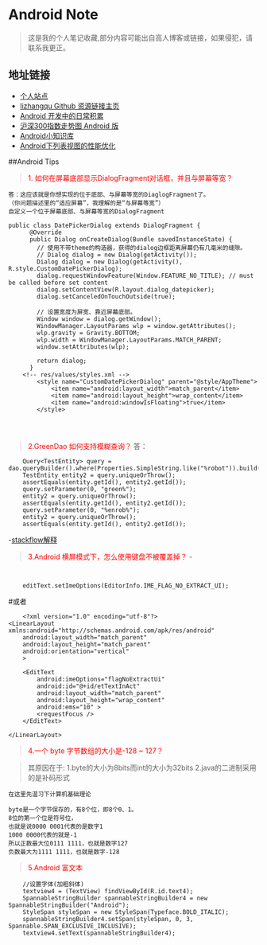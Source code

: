 # Android Note
>这是我的个人笔记收藏,部分内容可能出自高人博客或链接，如果侵犯，请联系我更正。


## 地址链接
- [个人站点]( www.devcoder.cn)
- [lizhangqu Github 资源链接主页](https://github.com/lizhangqu/CoreLink)
- [Android 开发中的日常积累](https://github.com/AllenCoder/AndroidNote/blob/master/AndroidResourceLink.md)
- [沪深300指数走势图 Android 版](https://github.com/AllenCoder/AndroidDevCoder/tree/master/linechart)
- [Android小知识库](http://wuxiaolong.me/2015/08/10/android-small-knowledge-base/)
- [Android下列表视图的性能优化
](http://boxcounter.com/technique/2015-08-01-Android%E4%B8%8B%E5%88%97%E8%A1%A8%E8%A7%86%E5%9B%BE%E7%9A%84%E6%80%A7%E8%83%BD%E4%BC%98%E5%8C%96/)

##Android Tips

><font color=red>	1. 如何在屏幕底部显示DialogFragment对话框，并且与屏幕等宽？</font>

	答：这应该就是你想实现的位于底部、与屏幕等宽的DiaglogFragment了。
	（你问题描述里的“适应屏幕”，我理解的是“与屏幕等宽”）
	自定义一个位于屏幕底部、与屏幕等宽的DialogFragment
	

```
public class DatePickerDialog extends DialogFragment {
	  @Override
	  public Dialog onCreateDialog(Bundle savedInstanceState) {
	    // 使用不带theme的构造器，获得的dialog边框距离屏幕仍有几毫米的缝隙。
	    // Dialog dialog = new Dialog(getActivity());
	    Dialog dialog = new Dialog(getActivity(), R.style.CustomDatePickerDialog);
	    dialog.requestWindowFeature(Window.FEATURE_NO_TITLE); // must be called before set content
	    dialog.setContentView(R.layout.dialog_datepicker);
	    dialog.setCanceledOnTouchOutside(true);
	    
	    // 设置宽度为屏宽、靠近屏幕底部。
	    Window window = dialog.getWindow();
	    WindowManager.LayoutParams wlp = window.getAttributes();
	    wlp.gravity = Gravity.BOTTOM;
	    wlp.width = WindowManager.LayoutParams.MATCH_PARENT;
	    window.setAttributes(wlp);
	 
	    return dialog;
	  }
	<!-- res/values/styles.xml -->
	    <style name="CustomDatePickerDialog" parent="@style/AppTheme">
	        <item name="android:layout_width">match_parent</item>
	        <item name="android:layout_height">wrap_content</item>
	        <item name="android:windowIsFloating">true</item>
	    </style>
	    

	
```

><font color=red>2.GreenDao 如何支持模糊查询？</font>
答：	
```
	Query<TestEntity> query = dao.queryBuilder().where(Properties.SimpleString.like("%robot")).build();
	TestEntity entity2 = query.uniqueOrThrow();
	assertEquals(entity.getId(), entity2.getId());
	query.setParameter(0, "green%"); 
	entity2 = query.uniqueOrThrow();
	assertEquals(entity.getId(), entity2.getId()); 
	query.setParameter(0, "%enrob%"); 
	entity2 = query.uniqueOrThrow();
	assertEquals(entity.getId(), entity2.getId());	
```

-[stackflow解释](http://stackoverflow.com/questions/12927859/why-greendao-doesnt-support-like-operator-completely)

><font color=red>3.Android 横屏模式下，怎么使用键盘不被覆盖掉？</font>
-[](http://stackoverflow.com/questions/4336762/disabling-the-fullscreen-editing-view-for-soft-keyboard-input-in-landscape)
```
    

    editText.setImeOptions(EditorInfo.IME_FLAG_NO_EXTRACT_UI);
```
#或者

```
    <?xml version="1.0" encoding="utf-8"?>
<LinearLayout xmlns:android="http://schemas.android.com/apk/res/android"
    android:layout_width="match_parent"
    android:layout_height="match_parent"
    android:orientation="vertical"         
    >

    <EditText
        android:imeOptions="flagNoExtractUi"
        android:id="@+id/etTextInAct"
        android:layout_width="match_parent"
        android:layout_height="wrap_content"
        android:ems="10" >   
        <requestFocus />
    </EditText>

</LinearLayout>
```

><font color=red>4.一个 byte 字节数组的大小是-128 ~ 127？</font>

>其原因在于:
	1.byte的大小为8bits而int的大小为32bits
	2.java的二进制采用的是补码形式

	在这里先温习下计算机基础理论

	byte是一个字节保存的，有8个位，即8个0、1。
	8位的第一个位是符号位， 
	也就是说0000 0001代表的是数字1 
	1000 0000代表的就是-1 
	所以正数最大位0111 1111，也就是数字127 
	负数最大为1111 1111，也就是数字-128


><font color=red>5.Android 富文本</font>


```
	//设置字体(加粗斜体)
	textview4 = (TextView) findViewById(R.id.text4);
	SpannableStringBuilder spannableStringBuilder4 = new SpannableStringBuilder("Android");
	StyleSpan styleSpan = new StyleSpan(Typeface.BOLD_ITALIC);
	spannableStringBuilder4.setSpan(styleSpan, 0, 3, Spannable.SPAN_EXCLUSIVE_INCLUSIVE);
	textview4.setText(spannableStringBuilder4);
```
